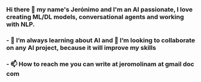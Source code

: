 ### Hi there 👋 my name's Jerónimo and I'm an AI passionate, I love creating ML/DL models, conversational agents and working with NLP.

### - 🌱 I’m always learning about AI and 👯 I’m looking to collaborate on any AI project, because it will improve my skills

### - 📫 How to reach me you can write at jeromolinam at gmail doc com 


<!--
**jmolina010/jmolina010** is a ✨ _special_ ✨ repository because its `README.md` (this file) appears on your GitHub profile.

Here are some ideas to get you started:

- 🔭 I’m currently working on ...
- 🌱 I’m currently learning ...
- 👯 I’m looking to collaborate on ...
- 🤔 I’m looking for help with ...
- 💬 Ask me about ...
- 📫 How to reach me: ...
- 😄 Pronouns: ...
- ⚡ Fun fact: ...
-->

